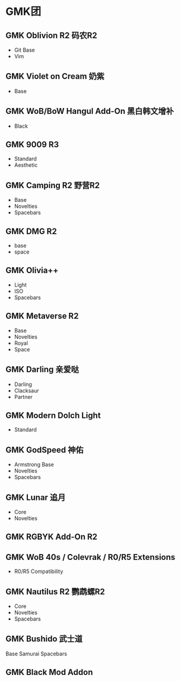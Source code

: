 # GMK团

## GMK Oblivion R2 码农R2
* Git Base
* Vim

## GMK Violet on Cream 奶紫
* Base

## GMK WoB/BoW Hangul Add-On 黑白韩文增补
* Black	

## GMK 9009 R3
* Standard
* Aesthetic

## GMK Camping R2 野营R2
* Base
* Novelties
* Spacebars

## GMK DMG R2
* base
* space

## GMK Olivia++
* Light
* ISO
* Spacebars

## GMK Metaverse R2
* Base
* Novelties
* Royal
* Space

## GMK Darling 亲爱哒
* Darling
* Clacksaur
* Partner

## GMK Modern Dolch Light
* Standard

## GMK GodSpeed 神佑
* Armstrong Base	
* Novelties
* Spacebars

## GMK Lunar 追月
* Core
* Novelties

## GMK RGBYK Add-On R2

## GMK WoB 40s / Colevrak / R0/R5 Extensions
* R0/R5 Compatibility

## GMK Nautilus R2 鹦鹉螺R2
* Core
* Novelties
* Spacebars

## GMK Bushido 武士道
Base
Samurai
Spacebars

## GMK Black Mod Addon







